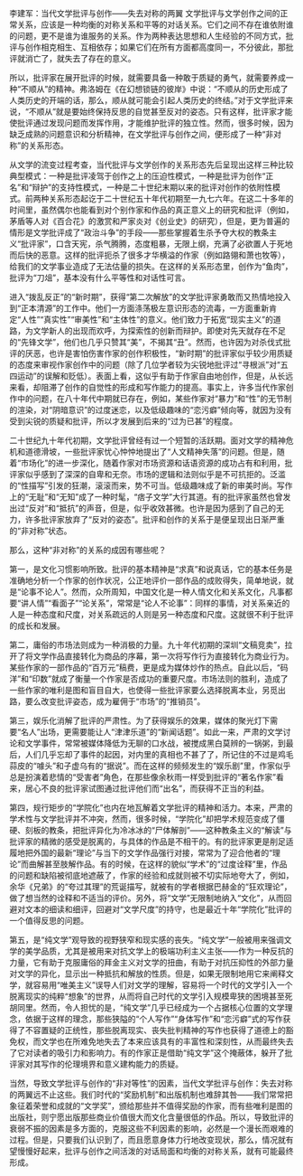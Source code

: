 李建军：当代文学批评与创作——失去对称的两翼
文学批评与文学创作之间的正常关系，应该是一种均衡的对称关系和平等的对话关系。它们之间不存在谁依附谁的问题，更不是谁为谁服务的关系。作为两种表达思想和人生经验的不同方式，批评与创作相克相生、互相依存；如果它们在所有方面都高度同一，不分彼此，那批评就消亡了，就失去了存在的意义。

所以，批评家在展开批评的时候，就需要具备一种敢于质疑的勇气，就需要养成一种“不顺从”的精神。弗洛姆在《在幻想锁链的彼岸》中说：“不顺从的历史形成了人类历史的开端的话，那么，顺从就可能会引起人类历史的终结。”对于文学批评来说，“不顺从”就是要始终保持反思的自觉甚至反对的姿态。只有这样，批评家才能使批评通过发现问题而发挥作用，才能维护批评的独立性。然而，很多时候，因为缺乏成熟的问题意识和分析精神，在文学批评与创作之间，便形成了一种“非对称”的关系形态。

从文学的流变过程考查，当代批评与文学创作的关系形态先后呈现出这样三种比较典型模式：一种是批评凌驾于创作之上的压迫性模式，一种是批评为创作“正名”和“辩护”的支持性模式，一种是二十世纪末期以来的批评对创作的依附性模式。前两种关系形态起讫于二十世纪五十年代初期至一九七六年。在这二十多年的时间里，虽然偶尔也能看到对个别作家和作品的真正意义上的研究和批评（例如，茅盾等人对《百合花》的激赏和严家炎对《创业史》的研究），但是，更为普遍的情形是文学批评成了“政治斗争”的手段——那些掌握着生杀予夺大权的教条主义“批评家”，口含天宪，杀气腾腾，态度粗暴，无限上纲，充满了必欲置人于死地而后快的恶意。这样的批评扼杀了很多才华横溢的作家（例如路翎和萧也牧等），给我们的文学事业造成了无法估量的损失。在这样的关系形态里，创作为“鱼肉”，批评为“刀俎”，基本没有什么平等性和对话性可言。

进入“拨乱反正”的“新时期”，获得“第二次解放”的文学批评家勇敢而又热情地投入到“正本清源”的工作中。他们一方面涤荡极左意识形态的流毒，一方面重新肯定“人性”“真实性”“审美性”和“主体性”的意义。他们致力于拓宽“现实主义”的道路，为文学新人的出现而欢呼，为探索性的创新而辩护。即使对先天就存在不足的“先锋文学”，他们也几乎只赞其“美”，不揭其“丑”。然而，也许因为对杀伐式批评的厌恶，也许是害怕伤害作家的创作积极性，“新时期”的批评家似乎较少用质疑的态度来审视作家创作中的问题（除了几位学者较为尖锐地批评过“寻根派”对“五四运动”的误解和贬低）。表面上看，这似乎有助于作家自由地创作，但是，从长远来看，却阻滞了创作的自觉性的形成和写作能力的提高。事实上，许多当代作家创作中的问题，在八十年代中期就已存在，例如，某些作家对“暴力”和“性”的无节制的渲染，对“阴暗意识”的过度迷恋，以及低级趣味的“恋污癖”倾向等，就因为没有受到尖锐的质疑和批评，所以才发展到后来的“过为已甚”的程度。

二十世纪九十年代初期，文学批评曾经有过一个短暂的活跃期。面对文学的精神危机和道德滑坡，一些批评家忧心忡忡地提出了“人文精神失落”的问题。但是，随着“市场化”的进一步深化，随着作家对市场资源和话语资源的成功占有和利用，批评家似乎感到了深深的自卑和无奈。市场的逻辑和法则似乎是不可抗拒的。泛滥的“性描写”引发的狂潮，滚滚而来，势不可当。低级趣味成了新的审美时尚。写作上的“无耻”和“无知”成了一种时髦，“痞子文学”大行其道。有的批评家虽然也曾发出过“反对”和“抵抗”的声音，但是，似乎收效甚微。也许是因为感到了自己的无力，许多批评家放弃了“反对的姿态”。批评和创作的关系于是便呈现出日渐严重的“非对称”状态。

那么，这种“非对称”的关系的成因有哪些呢？

第一，是文化习惯影响所致。批评的基本精神是“求真”和说真话，它的基本任务是准确地分析一个作家的创作状况，公正地评价一部作品的成败得失，简单地说，就是“论事不论人”。然而，众所周知，中国文化是一种人情文化和关系文化，凡事都要“讲人情”“看面子”“论关系”，常常是“论人不论事”：同样的事情，对关系亲近的人是一种态度和尺度，对关系疏远的人则是另一种态度和尺度。这就很不利于批评的成长和发展。

第二，庸俗的市场法则成为一种消极的力量。九十年代初期的深圳“文稿竞卖”，拉开了将文学作品直接转化为商品的序幕，第一次将写作行为直接转化为商业行为。某些作家的一部作品的“百万元”稿费，更是成为媒体炒作的热点。自此以后，“码洋”和“印数”就成了衡量一个作家是否成功的重要尺度。市场法则的胜利，造成了一些作家的唯利是图和盲目自大，也使得一些批评家要么选择脱离本业，另觅出路，要么改变批评姿态，成为雇佣于“市场”的“推销员”。

第三，娱乐化消解了批评的严肃性。为了获得娱乐的效果，媒体的聚光灯下需要“名人”出场，更需要能让人“津津乐道”的“新闻话题”。如此一来，严肃的文学讨论和文学事件，常常被媒体降低为无聊的口水战，被搅成黑白莫辨的一锅粥，到最后，人们几乎忘却了事件的起因，对内里的真相也不甚了了，所记住的不过是鸡毛蒜皮的“噱头”和子虚乌有的“据说”。而在这样的频频发生的“娱乐剧”里，作家似乎总是扮演着悲情的“受害者”角色，在那些像余秋雨一样受到批评的“著名作家”看来，居心不良的批评家试图通过批评他们而“出名”，而获得不正当的利益。

第四，规行矩步的“学院化”也内在地瓦解着文学批评的精神和活力。本来，严肃的学术性与文学批评并不冲突，然而，很多时候，“学院化”却把学术规范变成了僵硬、刻板的教条，把批评异化为冷冰冰的“尸体解剖”——这种教条主义的“解读”与批评家的精微的感受是脱离的，与具体的作品是不相干的。有的批评家更是削足适履地把外国的最新“理论”与当下的文学作品强行对接，常常为了迎合他者的“理论”而曲解甚至肢解作品。有的时候，在这样的貌似“学术”的“过度诠释”里，作品的问题和缺陷被彻底地遮蔽了，作家的经验和成就则被不切实际地夸大了，例如，余华《兄弟》的“夸过其理”的荒诞描写，就被有的学者根据巴赫金的“狂欢理论”，做了想当然的诠释和不适当的评价。另外，将“文学”无限制地纳入“文化”，从而回避对文本的细读和细评，回避对“文学尺度”的持守，也是最近十年“学院化”批评的一个值得反思的问题。

第五，是“纯文学”观导致的视野狭窄和现实感的丧失。“纯文学”一般被用来强调文学的美学品质，尤其是被用来对抗文学上的极端功利主义主张——作为一种反抗的力量，它有助于克服庸俗的拜金主义对文学的扭曲，有助于对抗压抑性的外部力量对文学的异化，显示出一种抵抗和解放的性质。但是，如果无限制地用它来阐释文学，就容易用“唯美主义”误导人们对文学的理解，容易将一个时代的文学引入一个脱离现实的纯粹“想象”的世界，从而将自己时代的文学引入规模卑狭的困境甚至死胡同里。然而，令人担忧的是，“纯文学”几乎已经成为一个占据核心位置的文学理念，依据于这样的理念，那些狭隘的“个人写作”“身体写作”和“恋污癖”式的写作获得了不容置疑的正统性，那些脱离现实、丧失批判精神的写作也获得了道德上的豁免权，而文学也在所难免地失去了本来应该具有的丰富性和深刻性，从而最终失去了它对读者的吸引力和影响力。有的作家正是借助“纯文学”这个掩蔽体，躲开了批评家对其写作的伦理境界和意义建构能力的质疑。

当然，导致文学批评与创作的“非对等性”的因素，当代文学批评与创作：失去对称的两翼远不止这些。我们时代的“奖励机制”和出版机制也难辞其咎——我们常常把象征着荣誉和成就的“文学奖”，颁给那些并不值得奖励的作家，而有些唯利是图的出版社，则宁愿出版那些商业价值很大而文化含量很低的作品。所以，导致批评的衰弱不振的因素是多方面的，克服这些不利因素的影响，必然是一个漫长而艰难的过程。但是，只要我们认识到了，而且愿意身体力行地改变现状，那么，情况就有望慢慢好起来，批评与创作之间活泼的对话局面和均衡的对称关系，就有可能最终形成。
